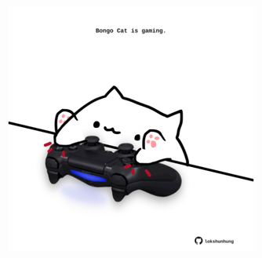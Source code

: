<!-- built at 24/06/2021, 09:01:37 UTC -->
<p align="center">
  <img width="500" height="500" src="./ReadmeImage.svg">
</p>
